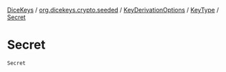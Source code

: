 [DiceKeys](../../../index.md) / [org.dicekeys.crypto.seeded](../../index.md) / [KeyDerivationOptions](../index.md) / [KeyType](index.md) / [Secret](./-secret.md)

# Secret

`Secret`